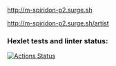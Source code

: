 http://m-spiridon-p2.surge.sh

http://m-spiridon-p2.surge.sh/artist

### Hexlet tests and linter status:
[![Actions Status](https://github.com/m-spiridon/layout-designer-project-lvl2/workflows/hexlet-check/badge.svg)](https://github.com/m-spiridon/layout-designer-project-lvl2/actions)